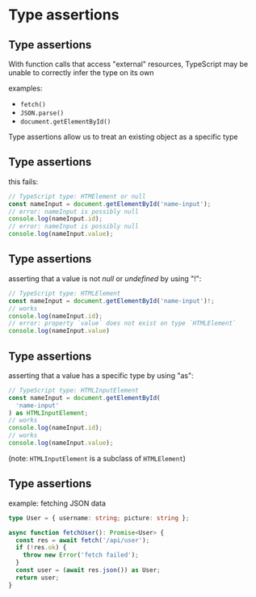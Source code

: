 # Type assertions

## Type assertions

With function calls that access "external" resources, TypeScript may be unable to correctly infer the type on its own

examples:

- `fetch()`
- `JSON.parse()`
- `document.getElementById()`

Type assertions allow us to treat an existing object as a specific type

## Type assertions

this fails:

```ts
// TypeScript type: HTMElement or null
const nameInput = document.getElementById('name-input');
// error: nameInput is possibly null
console.log(nameInput.id);
// error: nameInput is possibly null
console.log(nameInput.value);
```

## Type assertions

asserting that a value is not _null_ or _undefined_ by using "!":

```ts
// TypeScript type: HTMLElement
const nameInput = document.getElementById('name-input')!;
// works
console.log(nameInput.id);
// error: property `value` does not exist on type `HTMLElement`
console.log(nameInput.value)
```

## Type assertions

asserting that a value has a specific type by using "as":

```ts
// TypeScript type: HTMLInputElement
const nameInput = document.getElementById(
  'name-input'
) as HTMLInputElement;
// works
console.log(nameInput.id);
// works
console.log(nameInput.value);
```

(note: `HTMLInputElement` is a subclass of `HTMLElement`)

## Type assertions

example: fetching JSON data

```ts
type User = { username: string; picture: string };

async function fetchUser(): Promise<User> {
  const res = await fetch('/api/user');
  if (!res.ok) {
    throw new Error('fetch failed');
  }
  const user = (await res.json()) as User;
  return user;
}
```
